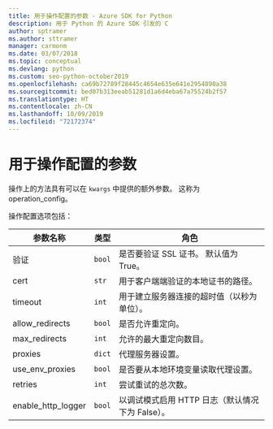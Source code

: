 ```yaml
---
title: 用于操作配置的参数 - Azure SDK for Python
description: 用于 Python 的 Azure SDK 引发的 C
author: sptramer
ms.author: sttramer
manager: carmonm
ms.date: 03/07/2018
ms.topic: conceptual
ms.devlang: python
ms.custom: seo-python-october2019
ms.openlocfilehash: ca69b72789f28445c4654e635e641e2954890a38
ms.sourcegitcommit: bed07b313eeab51281d1a6d4eba67a75524b2f57
ms.translationtype: HT
ms.contentlocale: zh-CN
ms.lasthandoff: 10/09/2019
ms.locfileid: "72172374"
---
```

# <a name="parameters-for-operation-configuration"></a>用于操作配置的参数

操作上的方法具有可以在 `kwargs` 中提供的额外参数。 这称为 operation_config。

操作配置选项包括：

|参数名称|类型|角色|
|----------------------|------|---------------|
| 验证 |`bool`|是否要验证 SSL 证书。 默认值为 True。|
|  cert |`str`| 用于客户端端验证的本地证书的路径。|
|  timeout |`int`| 用于建立服务器连接的超时值（以秒为单位）。|
|  allow_redirects |`bool` | 是否允许重定向。|
|  max_redirects  |`int`| 允许的最大重定向数目。|
|  proxies  |`dict` |代理服务器设置。|
|  use_env_proxies |`bool` |是否要从本地环境变量读取代理设置。|
|  retries  |`int` | 尝试重试的总次数。|
|  enable_http_logger | `bool`| 以调试模式启用 HTTP 日志（默认情况下为 False）。|
